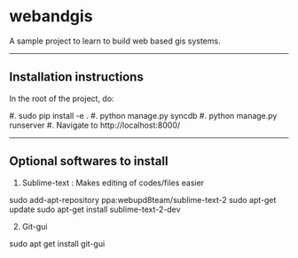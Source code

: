 webandgis
=========

A sample project to learn to build web based gis systems.

-------------------------
Installation instructions
-------------------------

In the root of the project, do:

 #. sudo pip install -e .
 #. python manage.py syncdb
 #. python manage.py runserver
 #. Navigate to http://localhost:8000/

-----------------------------
Optional softwares to install
-----------------------------

1. Sublime-text : Makes editing of codes/files easier

sudo add-apt-repository ppa:webupd8team/sublime-text-2
sudo apt-get update
sudo apt-get install sublime-text-2-dev

2. Git-gui

sudo apt get install git-gui

